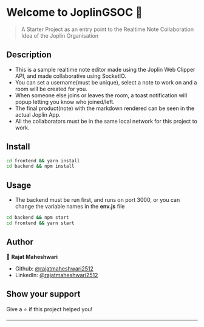 # Welcome to JoplinGSOC 👋

> A Starter Project as an entry point to the Realtime Note Collaboration Idea of the Joplin Organisation

## Description

- This is a sample realtime note editor made using the Joplin Web Clipper API, and made collaborative using SocketIO.
- You can set a username(must be unique), select a note to work on and a room will be created for you.
- When someone else joins or leaves the room, a toast notification will popup letting you know who joined/left.
- The final product(note) with the markdown rendered can be seen in the actual Joplin App.
- All the collaborators must be in the same local network for this project to work.

## Install

```sh
cd frontend && yarn install
cd backend && npm install
```

## Usage

- The backend must be run first, and runs on port 3000, or you can change the variable names in the **env.js** file

```sh
cd backend && npm start
cd frontend && yarn start
```

## Author

👤 **Rajat Maheshwari**

- Github: [@rajatmaheshwari2512](https://github.com/rajatmaheshwari2512)
- LinkedIn: [@rajatmaheshwari2512](https://linkedin.com/in/rajatmaheshwari2512)

## Show your support

Give a ⭐️ if this project helped you!

---
